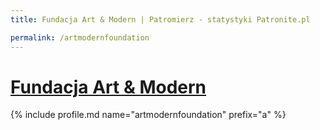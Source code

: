 ```yaml
---
title: Fundacja Art & Modern | Patromierz - statystyki Patronite.pl

permalink: /artmodernfoundation
---
```


# [Fundacja Art & Modern](https://patronite.pl/artmodernfoundation)

{% include profile.md name="artmodernfoundation" prefix="a" %}

